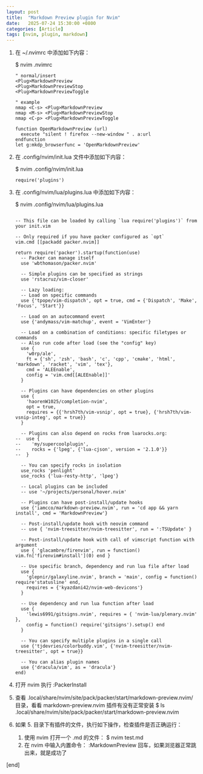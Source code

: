 ```yaml
---
layout: post
title:  "Markdown Preview plugin for Nvim"
date:   2025-07-24 15:30:00 +0800
categories: [Article]
tags: [nvim, plugin, markdown]
---
```

1. 在 ~/.nvimrc 中添加如下内容：

    $ nvim .nvimrc
    ```
    " normal/insert
    <Plug>MarkdownPreview
    <Plug>MarkdownPreviewStop
    <Plug>MarkdownPreviewToggle

    " example
    nmap <C-s> <Plug>MarkdownPreview
    nmap <M-s> <Plug>MarkdownPreviewStop
    nmap <C-p> <Plug>MarkdownPreviewToggle

    function OpenMarkdownPreview (url)
      execute "silent ! firefox --new-window " . a:url
    endfunction
    let g:mkdp_browserfunc = 'OpenMarkdownPreview'
    ```
2. 在 .config/nvim/init.lua 文件中添加如下内容：

    $ nvim .config/nvim/init.lua
    ```
    require('plugins')
    ```
3. 在 .config/nvim/lua/plugins.lua 中添加如下内容：

    $ nvim .config/nvim/lua/plugins.lua
    ```

    -- This file can be loaded by calling `lua require('plugins')` from your init.vim

    -- Only required if you have packer configured as `opt`
    vim.cmd [[packadd packer.nvim]]

    return require('packer').startup(function(use)
      -- Packer can manage itself
      use 'wbthomason/packer.nvim'

      -- Simple plugins can be specified as strings
      use 'rstacruz/vim-closer'

      -- Lazy loading:
      -- Load on specific commands
      use {'tpope/vim-dispatch', opt = true, cmd = {'Dispatch', 'Make', 'Focus', 'Start'}}

      -- Load on an autocommand event
      use {'andymass/vim-matchup', event = 'VimEnter'}

      -- Load on a combination of conditions: specific filetypes or commands
      -- Also run code after load (see the "config" key)
      use {
        'w0rp/ale',
        ft = {'sh', 'zsh', 'bash', 'c', 'cpp', 'cmake', 'html', 'markdown', 'racket', 'vim', 'tex'},
        cmd = 'ALEEnable',
        config = 'vim.cmd[[ALEEnable]]'
      }

      -- Plugins can have dependencies on other plugins
      use {
        'haorenW1025/completion-nvim',
        opt = true,
        requires = {{'hrsh7th/vim-vsnip', opt = true}, {'hrsh7th/vim-vsnip-integ', opt = true}}
      }

      -- Plugins can also depend on rocks from luarocks.org:
    --  use {
    --    'my/supercoolplugin',
    --    rocks = {'lpeg', {'lua-cjson', version = '2.1.0'}}
    --  }

      -- You can specify rocks in isolation
      use_rocks 'penlight'
      use_rocks {'lua-resty-http', 'lpeg'}

      -- Local plugins can be included
      -- use '~/projects/personal/hover.nvim'

      -- Plugins can have post-install/update hooks
      use {'iamcco/markdown-preview.nvim', run = 'cd app && yarn install', cmd = 'MarkdownPreview'}

      -- Post-install/update hook with neovim command
      -- use { 'nvim-treesitter/nvim-treesitter', run = ':TSUpdate' }

      -- Post-install/update hook with call of vimscript function with argument
      use { 'glacambre/firenvim', run = function() vim.fn['firenvim#install'](0) end }

      -- Use specific branch, dependency and run lua file after load
      use {
        'glepnir/galaxyline.nvim', branch = 'main', config = function() require'statusline' end,
        requires = {'kyazdani42/nvim-web-devicons'}
      }

      -- Use dependency and run lua function after load
      use {
        'lewis6991/gitsigns.nvim', requires = { 'nvim-lua/plenary.nvim' },
        config = function() require('gitsigns').setup() end
      }

      -- You can specify multiple plugins in a single call
      use {'tjdevries/colorbuddy.vim', {'nvim-treesitter/nvim-treesitter', opt = true}}

      -- You can alias plugin names
      use {'dracula/vim', as = 'dracula'}
    end)
    ```
4. 打开 nvim 执行 :PackerInstall

5. 查看 .local/share/nvim/site/pack/packer/start/markdown-preview.nvim/ 目录，看看 markdown-preview.nvim 插件有没有正常安装
    $ ls .local/share/nvim/site/pack/packer/start/markdown-preview.nvim

6. 如果 5. 目录下有插件的文件，执行如下操作，检查插件是否正确运行：

    1. 使用 nvim 打开一个 .md 的文件： $ nvim test.md
    2. 在 nvim 中输入内置命令： :MarkdownPreview 回车，如果浏览器正常跳出来，就是成功了

[end]
